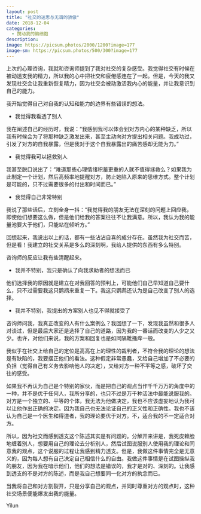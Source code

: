 ```yaml
---
layout: post
title: "社交的迷思与无谓的骄傲"
date: 2018-12-04
categories:
  - 搅动我的脑细胞
description:
image: https://picsum.photos/2000/1200?image=177
image-sm: https://picsum.photos/500/300?image=177
---
```

上次的心理咨询，我就和咨询师提到了我对社交的复杂感受。我觉得社交有时候在被动透支我的精力，所以我的心中把社交和疲倦感连在了一起。但是，今天的我又发现社交会让我重新恢复精力，因为社交会被动激活<!--break-->我内心的能量，并让我意识到自己的能力。

我开始觉得自己对自我的认知和能力的边界有些错误的想法。
<ul>
  <li>我觉得我看透了别人</li>
</ul>
我在阐述自己的经历时，我说：“我感到我可以体会到对方内心的某种缺乏，所以我有时候会为了将那种缺乏激发出来，甚至主动向对方提出相关问题。我成功过，引发了对方的自我暴露，但是我对于这个自我暴露出的痛苦感却无能为力。”

<ul>
  <li>我觉得我可以拯救别人</li>
</ul>
我甚至脱口说出了：“难道那些心理情绪积蓄更重的人就不值得拯救么？如果我为此制定一个计划，然后高频率地提醒对方，防止她陷入原来的思维方式。整个计划是可能的，只不过需要很多的付出和时间而已。”

<ul>
  <li>我觉得自己非常特别</li>
</ul>
我说了那些话后，立刻全身一抖：“我觉得我的朋友无法在深刻的问题上回应我，即使他们想要这么做，但是他们给我的答案往往不让我满意。所以，我认为我的能量池要大于他们，只能站在倾听方。”

回想起来，我说出以上的话，都有一些沾沾自喜的成分存在。虽然我为社交而苦，但是看！我建立的社交关系是多么的深刻啊，我给人提供的东西有多么特别。

咨询师的反应让我有些清醒起来。

<ul>
  <li>我并不特别，我只是确认了向我求助者的想法而已</li>
</ul>
他们选择我的原因就是建立在对我回答的预判上，可能他们自己早知道自己要什么，只不过需要我这只鹦鹉来重复一下。我这只鹦鹉还认为是自己改变了别人的选择。

<ul>
  <li>我并不特别，我提出的方案别人也见不得就接受了</li>
</ul>
咨询师问我，我真正改变的人有什么案例么？我回想了一下，发现我虽然和很多人对谈过，但是最后大家还是选择了自己的道路，因为我的一番话而改变的人少之又少。也许，对他们来说，我的方案和回复也是如同隔靴搔痒一般。

我似乎在社交上给自己的定位是高高在上的理性的裁判者，不符合我的理论的想法是有缺陷的，我要摆正他们的看法。这种假定非常愚蠢，又给自己增加了不必要的负担（觉得自己有义务去影响他人的决定），又给对方一种不平等之感，破坏了交往的感受。

如果我不再认为自己是个特别的家伙，而是把自己的观点当作千千万万的角度中的一种，并不是优于任何人，我所分享的，也只不过是万千种活法中最能说服我的。对方是一个独立的、平等的个体，我无法为他做决定，我也不应该虚妄地认为我可以让他作出正确的决定。因为我自己也无法论证自己的正义性和正确性。我也不该认为自己是一个医生和得道者，我的理论要优于对方。不，适合我的不一定适合对方。

所以，因为社交而感到透支这个陈述其实是有问题的。分解开来讲是，我死皮赖脸地缠着别人，想要用自己的理论去分析别人，然后试图说服别人使用我的理论和同意我的观点，这个说服的过程让我感到精力透支。但是，我做这件事情完全是无意义的，因为每人想有自己决定自己相信什么的自由。我做这件事情是在试图操纵我的朋友，因为我在暗示他们，他们的想法是错误的，我才是对的、深刻的。让我感到透支的不是对方的陈述，而是我自己想要同一化对方的执念而已。

当我将自己和对方割裂开，只是分享自己的观点，并同时尊重对方的观点时，这种社交场景便能爆发出我的能量。


Yilun